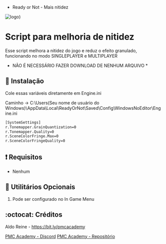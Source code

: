 * Ready or Not - Mais nitidez

![logo](https://github.com/PMCAcademy/RoNnitidez/blob/main/Ready_or_Not_cover.jpg))

# Script para melhoria de nitidez
Esse script melhora a nitidez do jogo e reduz o efeito granulado, funcionando no modo SINGLEPLAYER e MULTIPLAYER
* NÃO É NECESSÁRIO FAZER DOWNLOAD DE NENHUM ARQUIVO *


## :book: Instalação
Cole essas variáveis ​​​​diretamente em Engine.ini

Caminho -> C:\Users\(Seu nome de usuário do Windows)\AppData\Local\ReadyOrNot\Saved\Config\WindowsNoEditor\Engine.ini

```bash
[SystemSettings]
r.Tonemapper.GrainQuantization=0
r.Tonemapper.Quality=0
r.SceneColorFringe.Max=0
r.SceneColorFringeQuality=0
```

## :heavy_exclamation_mark: Requisitos
* Nenhum

## :book: Utilitários Opcionais
1. Pode ser configurado no In Game Menu

## :octocat: Créditos
Aldo Reine - https://bit.ly/pmcacademy

[PMC Academy - Discord](https://bit.ly/pmcacademy)
[PMC Academy - Repositório](https://github.com/PMCAcademy)
